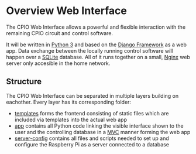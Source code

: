 # Overview Web Interface

The CPIO Web Interface allows a powerful and flexible interaction with the remaining CPIO circuit and control software.

It will be written in [Python 3](https://docs.python.org/3/) and based on the [Django Framework](https://docs.djangoproject.com/en/1.9/) as a web app. Data exchange between the locally running control software will happen over a [SQLite](https://sqlite.org/docs.html) database. All of it runs together on a small, [Nginx](http://nginx.org/en/docs/) web server only accesible in the home network.

## Structure

The CPIO Web Interface can be separated in multiple layers building on eachother. Every layer has its corresponding folder:

 * [templates](templates/) forms the frontend consisting of static files which are included via templates into the actual web app
 * [app](app/) contains all Python code linking the visible interface shown to the user and the controlling database in a [MVC](https://en.wikipedia.org/wiki/Model%E2%80%93view%E2%80%93controller) manner forming the web app
 * [server-config](server-config/) contains all files and scripts needed to set up and configure the Raspberry Pi as a server connected to a database
